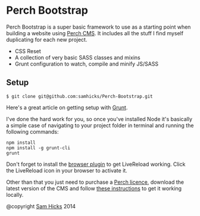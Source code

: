 Perch Bootstrap
===============

Perch Bootstrap is a super basic framework to use as a starting point when building a website using [Perch CMS][perch]. It includes all the stuff I find myself duplicating for each new project.

+ CSS Reset
+ A collection of very basic SASS classes and mixins
+ Grunt configuration to watch, compile and minify JS/SASS

Setup
-----

```
$ git clone git@github.com:samhicks/Perch-Bootstrap.git
```

Here's a great article on getting setup with [Grunt][grunt].

I've done the hard work for you, so once you've installed Node it's basically a simple case of navigating to your project folder in terminal and running the following commands:

```
npm install
npm install -g grunt-cli
grunt
```

Don't forget to install the [browser plugin][livereload] to get LiveReload working. Click the LiveReload icon in your browser to activate it.

Other than that you just need to purchase a [Perch licence][perch], download the latest version of the CMS and follow [these instructions][perchsetup] to get it working locally.

@copyright [Sam Hicks][samhicks] 2014

[samhicks]: https://github.com/samhicks
[grunt]: http://24ways.org/2013/grunt-is-not-weird-and-hard/
[perch]: http://grabaperch.com/
[perchsetup]: http://docs.grabaperch.com/docs/installing-perch/
[livereload]: http://feedback.livereload.com/knowledgebase/articles/86242-how-do-i-install-and-use-the-browser-extensions-